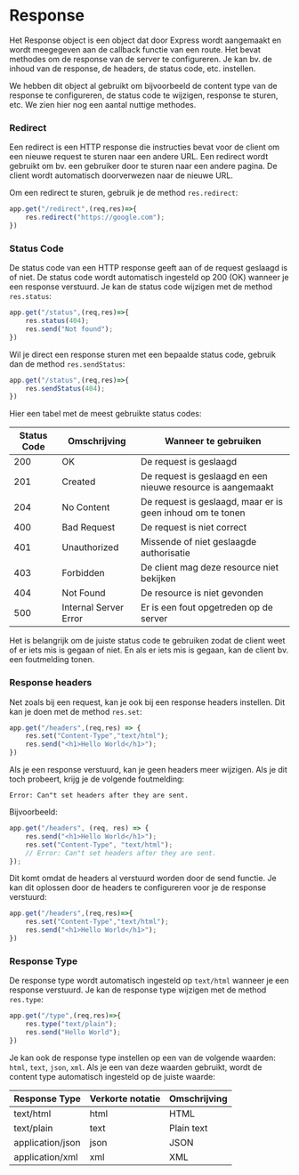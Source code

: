 # Response

Het Response object is een object dat door Express wordt aangemaakt en wordt meegegeven aan de callback functie van een route. Het bevat methodes om de response van de server te configureren. Je kan bv. de inhoud van de response, de headers, de status code, etc. instellen.

We hebben dit object al gebruikt om bijvoorbeeld de content type van de response te configureren, de status code te wijzigen, response te sturen, etc. We zien hier nog een aantal nuttige methodes.

### Redirect

Een redirect is een HTTP response die instructies bevat voor de client om een nieuwe request te sturen naar een andere URL. Een redirect wordt gebruikt om bv. een gebruiker door te sturen naar een andere pagina. De client wordt automatisch doorverwezen naar de nieuwe URL.

Om een redirect te sturen, gebruik je de method `res.redirect`:

```typescript
app.get("/redirect",(req,res)=>{
    res.redirect("https://google.com");
})
```

### Status Code

De status code van een HTTP response geeft aan of de request geslaagd is of niet. De status code wordt automatisch ingesteld op 200 (OK) wanneer je een response verstuurd. Je kan de status code wijzigen met de method `res.status`:

```typescript
app.get("/status",(req,res)=>{
    res.status(404);
    res.send("Not found");
})
```

Wil je direct een response sturen met een bepaalde status code, gebruik dan de method `res.sendStatus`:

```typescript
app.get("/status",(req,res)=>{
    res.sendStatus(404);
})
```

Hier een tabel met de meest gebruikte status codes:

| Status Code | Omschrijving          | Wanneer te gebruiken                                        |
| ----------- | --------------------- | ----------------------------------------------------------- |
| 200         | OK                    | De request is geslaagd                                      |
| 201         | Created               | De request is geslaagd en een nieuwe resource is aangemaakt |
| 204         | No Content            | De request is geslaagd, maar er is geen inhoud om te tonen  |
| 400         | Bad Request           | De request is niet correct                                  |
| 401         | Unauthorized          | Missende of niet geslaagde authorisatie                     |
| 403         | Forbidden             | De client mag deze resource niet bekijken                   |
| 404         | Not Found             | De resource is niet gevonden                                |
| 500         | Internal Server Error | Er is een fout opgetreden op de server                      |

Het is belangrijk om de juiste status code te gebruiken zodat de client weet of er iets mis is gegaan of niet. En als er iets mis is gegaan, kan de client bv. een foutmelding tonen.

### Response headers

Net zoals bij een request, kan je ook bij een response headers instellen. Dit kan je doen met de method `res.set`:

```typescript
app.get("/headers",(req,res) => { 
    res.set("Content-Type","text/html");
    res.send("<h1>Hello World</h1>");
})
```

Als je een response verstuurd, kan je geen headers meer wijzigen. Als je dit toch probeert, krijg je de volgende foutmelding:

`Error: Can"t set headers after they are sent.`

Bijvoorbeeld:

```typescript
app.get("/headers", (req, res) => {
    res.send("<h1>Hello World</h1>");
    res.set("Content-Type", "text/html");
    // Error: Can"t set headers after they are sent.
});
```

Dit komt omdat de headers al verstuurd worden door de send functie. Je kan dit oplossen door de headers te configureren voor je de response verstuurd:

```typescript
app.get("/headers",(req,res)=>{
    res.set("Content-Type","text/html");
    res.send("<h1>Hello World</h1>");
})
```

### Response Type

De response type wordt automatisch ingesteld op `text/html` wanneer je een response verstuurd. Je kan de response type wijzigen met de method `res.type`:

```typescript
app.get("/type",(req,res)=>{
    res.type("text/plain");
    res.send("Hello World");
})
```

Je kan ook de response type instellen op een van de volgende waarden: `html`, `text`, `json`, `xml`. Als je een van deze waarden gebruikt, wordt de content type automatisch ingesteld op de juiste waarde:

| Response Type    | Verkorte notatie | Omschrijving |
| ---------------- | ---------------- | ------------ |
| text/html        | html             | HTML         |
| text/plain       | text             | Plain text   |
| application/json | json             | JSON         |
| application/xml  | xml              | XML          |

